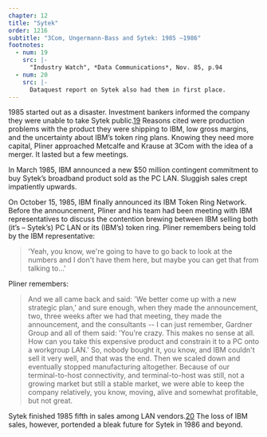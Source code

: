 ```yaml
---
chapter: 12
title: "Sytek"
order: 1216
subtitle: "3Com, Ungermann-Bass and Sytek: 1985 –1986"
footnotes:
  - num: 19
    src: |-
      "Industry Watch", *Data Communications*, Nov. 85, p.94 
  - num: 20
    src: |-
      Dataquest report on Sytek also had them in first place.
---
```


1985 started out as a disaster. Investment bankers informed the company they were unable to take Sytek public.<a name="fnloc19" href="#fn19">19</a> Reasons cited were production problems with the product they were shipping to IBM, low gross margins, and the uncertainty about IBM’s token ring plans. Knowing they need more capital, Pliner approached Metcalfe and Krause at 3Com with the idea of a merger. It lasted but a few meetings.

In March 1985, IBM announced a new $50 million contingent commitment to buy Sytek’s broadband product sold as the PC LAN. Sluggish sales crept impatiently upwards.

On October 15, 1985, IBM finally announced its IBM Token Ring Network. Before the announcement, Pliner and his team had been meeting with IBM representatives to discuss the contention brewing between IBM selling both (it’s – Sytek’s) PC LAN or its (IBM’s) token ring. Pliner remembers being told by the IBM representative:

>'Yeah, you know, we're going to have to go back to look at the numbers and I don't have them here, but maybe you can get that from talking to...'

Pliner remembers:

>And we all came back and said:  'We better come up with a new strategic plan,' and sure enough, when they made the announcement, two, three weeks after we had that meeting, they made the announcement, and the consultants -- I can just remember, Gardner Group and all of them said:  'You're crazy. This makes no sense at all. How can you take this expensive product and constrain it to a PC onto a workgroup LAN.'  So, nobody bought it, you know, and IBM couldn't sell it very well, and that was the end. Then we scaled down and eventually stopped manufacturing altogether. Because of our terminal-to-host connectivity, and terminal-to-host was still, not a growing market but still a stable market, we were able to keep the company relatively, you know, moving, alive and somewhat profitable, but not great.

Sytek finished 1985 fifth in sales among LAN vendors.<a name="fnloc20" href="#fn20">20</a> The loss of IBM sales, however, portended a bleak future for Sytek in 1986 and beyond.
